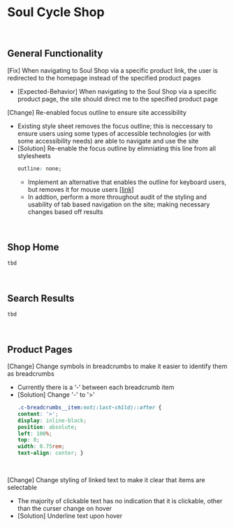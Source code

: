 Soul Cycle Shop 
======
<br>

## General Functionality
[Fix] When navigating to Soul Shop via a specific product link, the user is redirected to the homepage instead of the specified product pages
* [Expected-Behavior] When navigating to the Soul Shop via a specific product page, the site should direct me to the specified product page

[Change] Re-enabled focus outline to ensure site accessibility
* Existing style sheet removes the focus outline; this is neccessary to ensure users using some types of accessible technologies (or with some accessibility needs) are able to navigate and use the site
* [Solution] Re-enable the focus outline by elimniating this line from all stylesheets
    ```css
    outline: none;
    ```
    * Implement an alternative that enables the outline for keyboard users, but removes it for mouse users [[link]](https://medium.com/better-programming/a11y-never-remove-the-outlines-ee4efc7a9968)
    * In addtion, perform a more throughout audit of the styling and usability of tab based navigation on the site; making necessary changes based off results

<br>

## Shop Home
`tbd`

<br>

## Search Results
`tbd`

<br>

## Product Pages

[Change] Change symbols in breadcrumbs to make it easier to identify them as breadcrumbs
* Currently there is a ‘-’ between each breadcrumb item
* [Solution] Change '-' to '>'
    ```css
    .c-breadcrumbs__item:not(:last-child)::after {
    content: '>';
    display: inline-block;
    position: absolute;
    left: 100%;
    top: 0;
    width: 0.75rem;
    text-align: center; }
    ```
<br>

[Change] Change styling of linked text to make it clear that items are selectable
* The majority of clickable text has no indication that it is clickable, other than the 
curser change on hover
* [Solution] Underline text upon hover





